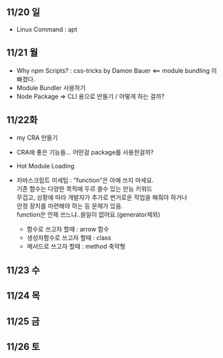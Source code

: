 ## 11/20 일
- Linux Command : apt
## 11/21 월
- Why npm Scripts? : css-tricks by Damon Bauer <== module bundling 이 빠졌다.
- Module Bundler 사용하기
- Node Package => CLI 용으로 만들기 / 어떻게 하는 걸까?
## 11/22화
- my CRA 만들기
- CRA에 좋은 기능들... 어떤걸 package를 사용한걸까?
- Hot Module Loading     

- 자바스크립트 미세팁 : "function"은 아예 쓰지 마세요.    
  기존 함수는 다양한 목적에 두르 쓸수 있는 만능 키워드    
  무겁고, 상황에 따라 개발자가 추가로 번거로운 작업을 해줘야 하거나    
  안정 장치를 마련해야 하는 등 문제가 있음.    
  function은 언제 쓰느냐..쓸일이 없어요.(generator제외)
  - 함수로 쓰고자 할때 : arrow 함수
  - 생성자함수로 쓰고자 할때 : class
  - 메서드로 쓰고자 할때 : method 축약형    
## 11/23 수


## 11/24 목


## 11/25 금

 
## 11/26 토


